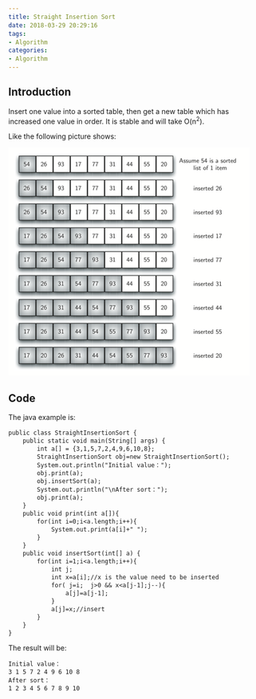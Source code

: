 ```yaml
---
title: Straight Insertion Sort
date: 2018-03-29 20:29:16
tags: 
- Algorithm
categories:
- Algorithm
---
```

## Introduction

Insert one value into a sorted table, then get a new table which has increased one value in order. It is stable and will take O(n<sup>2</sup>).

Like the following picture shows:

![](Algorithm-Sort-StraightInsertionSort/insertionsort.png)

## Code
The java example is:

	public class StraightInsertionSort {
	    public static void main(String[] args) {
	        int a[] = {3,1,5,7,2,4,9,6,10,8};
	        StraightInsertionSort obj=new StraightInsertionSort();
	        System.out.println("Initial value：");
	        obj.print(a);
	        obj.insertSort(a);
	        System.out.println("\nAfter sort：");
	        obj.print(a); 
	    }
	    public void print(int a[]){
	        for(int i=0;i<a.length;i++){
	            System.out.print(a[i]+" "); 
	        } 
	    }
	    public void insertSort(int[] a) {
	        for(int i=1;i<a.length;i++){
	            int j;
	            int x=a[i];//x is the value need to be inserted
	            for( j=i;  j>0 && x<a[j-1];j--){
	                a[j]=a[j-1]; 
	            }
	            a[j]=x;//insert
	        } 
	    }
	}
 
The result will be:

	Initial value：
	3 1 5 7 2 4 9 6 10 8 
	After sort：
	1 2 3 4 5 6 7 8 9 10